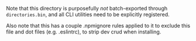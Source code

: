 Note that this directory is purposefully *not* batch-exported through
`directories.bin`, and all CLI utilities need to be explicitly registered.

Also note that this has a couple .npmignore rules applied to it to exclude this
file and dot files (e.g. .eslintrc), to strip dev crud when installing.
